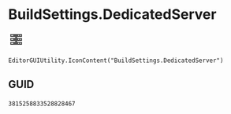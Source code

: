 # BuildSettings.DedicatedServer
![](/img/BuildSettings.DedicatedServer.png)

``` CSharp
EditorGUIUtility.IconContent("BuildSettings.DedicatedServer")
```
## GUID
```
3815258833528828467
```
